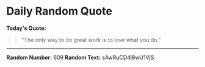 # Daily Random Quote

**Today's Quote:**
> "The only way to do great work is to love what you do."

---

**Random Number:** 609
**Random Text:** sAwRuCD4l8wU1VjS
